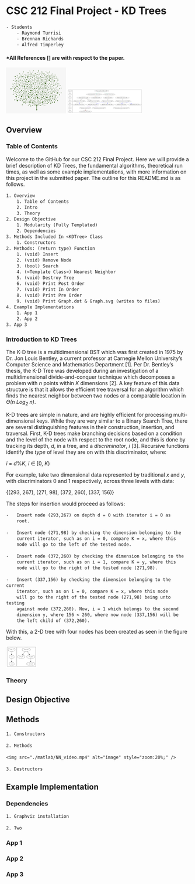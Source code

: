 # CSC 212 Final Project - KD Trees
~~~
- Students
    - Raymond Turrisi
    - Brennan Richards
    - Alfred Timperley
~~~
#### *All References [] are with respect to the paper.

<img src="./media/tree.png" alt="image" style="zoom:20%;" />

<img src="./graphs/alcohols.csvsmall.svg" alt="image" style="zoom:20%;" />

## Overview
### Table of Contents
Welcome to the GitHub for our CSC 212 Final Project. Here we will provide a brief description of KD Trees, the fundamental algorithms, theoretical run times, as well as some example implementations, with more information on this project in the submitted paper. The outline for this README.md is as follows.

~~~
1. Overview
    1. Table of Contents
    2. Intro
    3. Theory
2. Design Objective
    1. Modularity (Fully Templated)
    2. Dependencies
3. Methods Included In <KDTree> Class
    1. Constructors
2. Methods: (return type) Function
    1. (void) Insert
    2. (void) Remove Node
    3. (bool) Search
    4. (<Template Class>) Nearest Neighbor
    5. (void) Destroy Tree
    6. (void) Print Post Order
    7. (void) Print In Order
    8. (void) Print Pre Order
    9. (void) Print Graph.dot & Graph.svg (writes to files)
4. Example Implementations
    1. App 1
    2. App 2
3. App 3
~~~

### Introduction to KD Trees
The K-D tree is a multidimensional BST which was first created in 1975
by Dr. Jon Louis Bentley, a current professor at Carnegie Mellon
University’s Computer Science and Mathematics Department [1]. Per Dr.
Bentley’s thesis, the K-D Tree was developed during an investigation of
a multidimensional divide-and-conquer technique which decomposes a
problem with *n* points within *K* dimensions [2]. A key feature of this
data structure is that it allows the efficient tree traversal for an
algorithm which finds the nearest neighbor between two nodes or a
comparable location in <em>Θ(n Log<sub>2</sub> n)</em>.

K-D trees are simple in nature, and are highly efficient for processing
multi-dimensional keys. While they are very similar to a Binary Search
Tree, there are several distinguishing features in their construction,
insertion, and traversal. First, K-D trees make branching decisions
based on a condition and the level of the node with respect to the root
node, and this is done by tracking its depth, *d*, in a tree, and a
*discriminator*, *i* [3]. Recursive functions identify the *type* of level
they are on with this discriminator, where:

*i* = *d*%*K*,  *i* ∈ \[0, *K*\)

For example, take two dimensional data represented by traditional *x*
and *y*, with discriminators 0 and 1 respectively, across three levels
with data:

{(293, 267), (271, 98), (372, 260), (337, 156)}

The steps for insertion would proceed as follows:
~~~
-   Insert node (293,267) on depth d = 0 with iterator i = 0 as
    root.

-   Insert node (271,98) by checking the dimension belonging to the
    current iterator, such as on i = 0, compare K = x, where this
    node will go to the left of the tested node.

-   Insert node (372,260) by checking the dimension belonging to the
    current iterator, such as on i = 1, compare K = y, where this
    node will go to the right of the tested node (271,98).

-   Insert (337,156) by checking the dimension belonging to the current
    iterator, such as on i = 0, compare K = x, where this node
    will go to the right of the tested node (271,98) being unto testing
    against node (372,260). Now, i = 1 which belongs to the second
    dimension y, where 156 < 260, where now node (337,156) will be
    the left child of (372,260).
~~~

With this, a 2-D tree with four nodes has been created as seen in the figure below.

<img src="./media/example1.png" alt="image" style="zoom:20%;" />

### Theory


## Design Objective


## Methods

~~~
1. Constructors

2. Methods

<img src="./matlab/NN_video.mp4" alt="image" style="zoom:20%;" />

3. Destructors
~~~

## Example Implementation

### Dependencies
~~~
1. Graphviz installation

2. Two
~~~
### App 1

### App 2

### App 3

